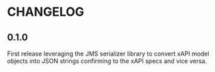 CHANGELOG
=========

0.1.0
-----

First release leveraging the JMS serializer library to convert xAPI model
objects into JSON strings confirming to the xAPI specs and vice versa.
